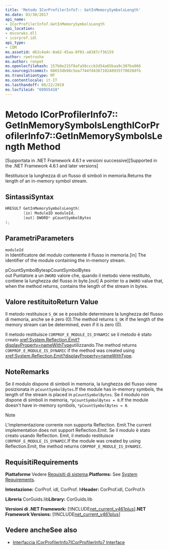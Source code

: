 ```yaml
---
title: 'Metodo ICorProfilerInfo7:: GetInMemorySymbolsLength'
ms.date: 03/30/2017
api_name:
- ICorProfilerInfo7.GetInMemorySymbolsLength
api_location:
- mscorwks.dll
- icorprof.idl
api_type:
- COM
ms.assetid: d62c4a4c-8a62-45aa-8f01-a8387cf36159
author: rpetrusha
ms.author: ronpet
ms.openlocfilehash: 157b0e215f8afa58cccb3d54a65baa9c307ba966
ms.sourcegitcommit: 68653db98c5ea7744fd438710248935f70020dfb
ms.translationtype: MT
ms.contentlocale: it-IT
ms.lasthandoff: 08/22/2019
ms.locfileid: "69955418"
---
```

# <a name="icorprofilerinfo7getinmemorysymbolslength-method"></a><span data-ttu-id="00444-102">Metodo ICorProfilerInfo7:: GetInMemorySymbolsLength</span><span class="sxs-lookup"><span data-stu-id="00444-102">ICorProfilerInfo7::GetInMemorySymbolsLength Method</span></span>
<span data-ttu-id="00444-103">[Supportata in .NET Framework 4.6.1 e versioni successive]</span><span class="sxs-lookup"><span data-stu-id="00444-103">[Supported in the .NET Framework 4.6.1 and later versions]</span></span>  
  
 <span data-ttu-id="00444-104">Restituisce la lunghezza di un flusso di simboli in memoria.</span><span class="sxs-lookup"><span data-stu-id="00444-104">Returns the length of an in-memory symbol stream.</span></span>  
  
## <a name="syntax"></a><span data-ttu-id="00444-105">Sintassi</span><span class="sxs-lookup"><span data-stu-id="00444-105">Syntax</span></span>  
  
```cpp  
HRESULT GetInMemorySymbolsLength(  
        [in] ModuleID moduleId,  
        [out] DWORD* pCountSymbolBytes  
);  
```  
  
## <a name="parameters"></a><span data-ttu-id="00444-106">Parametri</span><span class="sxs-lookup"><span data-stu-id="00444-106">Parameters</span></span>  
 `moduleId`  
 <span data-ttu-id="00444-107">in Identificatore del modulo contenente il flusso in memoria.</span><span class="sxs-lookup"><span data-stu-id="00444-107">[in] The identifier of the module containing the in-memory stream.</span></span>  
  
 <span data-ttu-id="00444-108">pCountSymbolBytes</span><span class="sxs-lookup"><span data-stu-id="00444-108">pCountSymbolBytes</span></span>  
 <span data-ttu-id="00444-109">out Puntatore a un `DWORD` valore che, quando il metodo viene restituito, contiene la lunghezza del flusso in byte.</span><span class="sxs-lookup"><span data-stu-id="00444-109">[out] A pointer to a `DWORD` value that, when the method returns, contains the length of the stream in bytes.</span></span>  
  
## <a name="return-value"></a><span data-ttu-id="00444-110">Valore restituito</span><span class="sxs-lookup"><span data-stu-id="00444-110">Return Value</span></span>  
 <span data-ttu-id="00444-111">Il metodo restituisce `S_OK` se è possibile determinare la lunghezza del flusso di memoria, anche se è zero (0).</span><span class="sxs-lookup"><span data-stu-id="00444-111">The method returns `S_OK` if the length of the memory stream can be determined, even if it is zero (0).</span></span>  
  
 <span data-ttu-id="00444-112">Il metodo restituisce `CORPROF_E_MODULE_IS_DYNAMIC` se il metodo è stato creato <xref:System.Reflection.Emit?displayProperty=nameWithType>utilizzando.</span><span class="sxs-lookup"><span data-stu-id="00444-112">The method returns `CORPROF_E_MODULE_IS_DYNAMIC` if the method was created using <xref:System.Reflection.Emit?displayProperty=nameWithType>.</span></span>  
  
## <a name="remarks"></a><span data-ttu-id="00444-113">Note</span><span class="sxs-lookup"><span data-stu-id="00444-113">Remarks</span></span>  
 <span data-ttu-id="00444-114">Se il modulo dispone di simboli in memoria, la lunghezza del flusso viene posizionata in `pCountSymbolBytes`.</span><span class="sxs-lookup"><span data-stu-id="00444-114">If the module has in-memory symbols, the length of the stream is placed in `pCountSymbolBytes`.</span></span> <span data-ttu-id="00444-115">Se il modulo non dispone di simboli in memoria, `*pCountSymbolBytes = 0`.</span><span class="sxs-lookup"><span data-stu-id="00444-115">If the module doesn't have in-memory     symbols, `*pCountSymbolBytes = 0`.</span></span>  
  
> [!NOTE]
> <span data-ttu-id="00444-116">L'implementazione corrente non supporta Reflection. Emit.</span><span class="sxs-lookup"><span data-stu-id="00444-116">The current implementation does not support Reflection.Emit.</span></span> <span data-ttu-id="00444-117">Se il modulo è stato creato usando Reflection. Emit, il metodo restituisce `CORPROF_E_MODULE_IS_DYNAMIC`.</span><span class="sxs-lookup"><span data-stu-id="00444-117">If the module was created by using Reflection.Emit, the method returns `CORPROF_E_MODULE_IS_DYNAMIC`.</span></span>  
  
## <a name="requirements"></a><span data-ttu-id="00444-118">Requisiti</span><span class="sxs-lookup"><span data-stu-id="00444-118">Requirements</span></span>  
 <span data-ttu-id="00444-119">**Piattaforme** Vedere [Requisiti di sistema](../../../../docs/framework/get-started/system-requirements.md).</span><span class="sxs-lookup"><span data-stu-id="00444-119">**Platforms:** See [System Requirements](../../../../docs/framework/get-started/system-requirements.md).</span></span>  
  
 <span data-ttu-id="00444-120">**Intestazione:** CorProf. idl, CorProf. h</span><span class="sxs-lookup"><span data-stu-id="00444-120">**Header:** CorProf.idl, CorProf.h</span></span>  
  
 <span data-ttu-id="00444-121">**Libreria** CorGuids.lib</span><span class="sxs-lookup"><span data-stu-id="00444-121">**Library:** CorGuids.lib</span></span>  
  
 <span data-ttu-id="00444-122">**Versioni di .NET Framework:** [!INCLUDE[net_current_v461plus](../../../../includes/net-current-v461plus-md.md)]</span><span class="sxs-lookup"><span data-stu-id="00444-122">**.NET Framework Versions:** [!INCLUDE[net_current_v461plus](../../../../includes/net-current-v461plus-md.md)]</span></span>  
  
## <a name="see-also"></a><span data-ttu-id="00444-123">Vedere anche</span><span class="sxs-lookup"><span data-stu-id="00444-123">See also</span></span>

- [<span data-ttu-id="00444-124">Interfaccia ICorProfilerInfo7</span><span class="sxs-lookup"><span data-stu-id="00444-124">ICorProfilerInfo7 Interface</span></span>](../../../../docs/framework/unmanaged-api/profiling/icorprofilerinfo7-interface.md)
